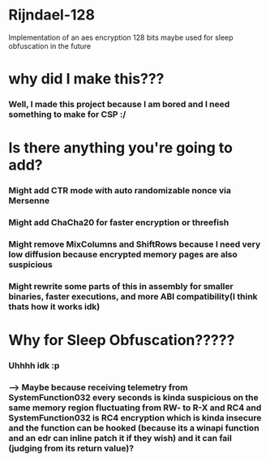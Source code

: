 # Rijndael-128
Implementation of an aes encryption 128 bits maybe used for sleep obfuscation in the future

# why did I make this???
### Well, I made this project because I am bored and I need something to make for CSP :/

# Is there anything you're going to add?
### Might add CTR mode with auto randomizable nonce via Mersenne 
### Might add ChaCha20 for faster encryption or threefish
### Might remove MixColumns and ShiftRows because I need very low diffusion because encrypted memory pages are also suspicious
### Might rewrite some parts of this in assembly for smaller binaries, faster executions, and more ABI compatibility(I think thats how it works idk)

# Why for Sleep Obfuscation?????
### Uhhhh idk :p
### --> Maybe because receiving telemetry from SystemFunction032 every <insert-time-delay> seconds is kinda suspicious on the same memory region fluctuating from RW- to R-X and RC4 and SystemFunction032 is RC4 encryption which is kinda insecure and the function can be hooked (because its a winapi function and an edr can inline patch it if they wish) and it can fail (judging from its return value)?
